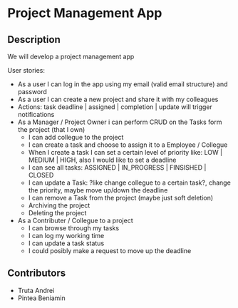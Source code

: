 # Project Management App

## Description

We will develop a project management app

User stories:

* As a user I can log in the app using my email (valid email structure) and password
* As a user I can create a new project and share it with my colleagues  
* Actions: task deadline | assigned | completion | update will trigger notifications
* As a Manager / Project Owner i can perform CRUD on the Tasks form the project (that I own)
    * I can add collegue to the project 
	* I can create a task and choose to assign it to a Employee / Collegue
	* When I create a task I can set a certain level of priority like: LOW | MEDIUM | HIGH, also I would like to set a deadline
	* I can see all tasks: ASSIGNED | IN_PROGRESS | FINSISHED | CLOSED
	* I can update a Task: ?like change collegue to a certain task?, change the priority, maybe move up/down the deadline
	* I can remove a Task from the project (maybe just soft deletion)
	* Archiving the project
	* Deleting the project
* As a Contributer / Collegue to a project
	* I can browse through my tasks
	* I can log my working time
	* I can update a task status
	* I could posibly make a request to move up the deadline

## Contributors

* Truta Andrei
* Pintea Beniamin 
